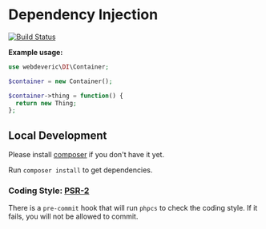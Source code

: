 # Dependency Injection

[![Build Status](https://travis-ci.org/webdeveric/DI.svg?branch=master)](https://travis-ci.org/webdeveric/DI)

**Example usage:**

```php
use webdeveric\DI\Container;

$container = new Container();

$container->thing = function() {
  return new Thing;
};
```

## Local Development

Please install [composer](http://getcomposer.org/) if you don't have it yet.

Run `composer install` to get dependencies.

### Coding Style: [PSR-2](http://www.php-fig.org/psr/psr-2/)

There is a `pre-commit` hook that will run `phpcs` to check the coding style.
If it fails, you will not be allowed to commit.
